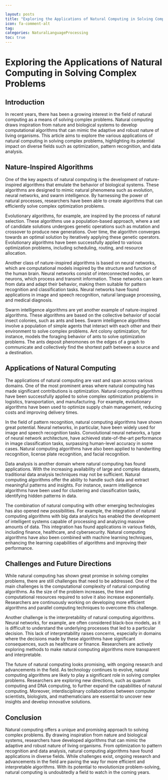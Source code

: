 ```yaml
---

layout: posts
title: "Exploring the Applications of Natural Computing in Solving Complex Problems"
icon: fa-comment-alt
tag:      
categories: NaturalLanguageProcessing
toc: true
---
```




# Exploring the Applications of Natural Computing in Solving Complex Problems

## Introduction

In recent years, there has been a growing interest in the field of natural computing as a means of solving complex problems. Natural computing draws inspiration from nature and biological systems to develop computational algorithms that can mimic the adaptive and robust nature of living organisms. This article aims to explore the various applications of natural computing in solving complex problems, highlighting its potential impact on diverse fields such as optimization, pattern recognition, and data analysis.

## Nature-Inspired Algorithms

One of the key aspects of natural computing is the development of nature-inspired algorithms that emulate the behavior of biological systems. These algorithms are designed to mimic natural phenomena such as evolution, neural networks, and swarm intelligence. By harnessing the power of natural processes, researchers have been able to create algorithms that can efficiently solve complex optimization problems.

Evolutionary algorithms, for example, are inspired by the process of natural selection. These algorithms use a population-based approach, where a set of candidate solutions undergoes genetic operations such as mutation and crossover to produce new generations. Over time, the algorithm converges towards an optimal solution by iteratively applying these genetic operators. Evolutionary algorithms have been successfully applied to various optimization problems, including scheduling, routing, and resource allocation.

Another class of nature-inspired algorithms is based on neural networks, which are computational models inspired by the structure and function of the human brain. Neural networks consist of interconnected nodes, or neurons, which process and transmit information. These networks can learn from data and adapt their behavior, making them suitable for pattern recognition and classification tasks. Neural networks have found applications in image and speech recognition, natural language processing, and medical diagnosis.

Swarm intelligence algorithms are yet another example of nature-inspired algorithms. These algorithms are based on the collective behavior of social insect colonies, such as ants and bees. Swarm intelligence algorithms involve a population of simple agents that interact with each other and their environment to solve complex problems. Ant colony optimization, for instance, models the foraging behavior of ants to solve optimization problems. The ants deposit pheromones on the edges of a graph to communicate and collectively find the shortest path between a source and a destination.

## Applications of Natural Computing

The applications of natural computing are vast and span across various domains. One of the most prominent areas where natural computing has made significant contributions is optimization. Natural computing algorithms have been successfully applied to solve complex optimization problems in logistics, transportation, and manufacturing. For example, evolutionary algorithms have been used to optimize supply chain management, reducing costs and improving delivery times.

In the field of pattern recognition, natural computing algorithms have shown great potential. Neural networks, in particular, have been widely used for image and speech recognition tasks. Convolutional neural networks, a type of neural network architecture, have achieved state-of-the-art performance in image classification tasks, surpassing human-level accuracy in some cases. Natural computing algorithms have also been applied to handwriting recognition, license plate recognition, and facial recognition.

Data analysis is another domain where natural computing has found applications. With the increasing availability of large and complex datasets, traditional data analysis techniques may not be sufficient. Natural computing algorithms offer the ability to handle such data and extract meaningful patterns and insights. For instance, swarm intelligence algorithms have been used for clustering and classification tasks, identifying hidden patterns in data.

The combination of natural computing with other emerging technologies has also opened new possibilities. For example, the integration of natural computing algorithms with big data analytics has enabled the development of intelligent systems capable of processing and analyzing massive amounts of data. This integration has found applications in various fields, including finance, healthcare, and cybersecurity. Natural computing algorithms have also been combined with machine learning techniques, enhancing the learning capabilities of algorithms and improving their performance.

## Challenges and Future Directions

While natural computing has shown great promise in solving complex problems, there are still challenges that need to be addressed. One of the main challenges is the computational complexity of natural computing algorithms. As the size of the problem increases, the time and computational resources required to solve it also increase exponentially. Researchers are continuously working on developing more efficient algorithms and parallel computing techniques to overcome this challenge.

Another challenge is the interpretability of natural computing algorithms. Neural networks, for example, are often considered black-box models, as it is difficult to understand the underlying processes that led to a particular decision. This lack of interpretability raises concerns, especially in domains where the decisions made by these algorithms have significant consequences, such as healthcare or finance. Researchers are actively exploring methods to make natural computing algorithms more transparent and interpretable.

The future of natural computing looks promising, with ongoing research and advancements in the field. As technology continues to evolve, natural computing algorithms are likely to play a significant role in solving complex problems. Researchers are exploring new directions, such as quantum computing and DNA computing, to further expand the capabilities of natural computing. Moreover, interdisciplinary collaborations between computer scientists, biologists, and mathematicians are essential to uncover new insights and develop innovative solutions.

## Conclusion

Natural computing offers a unique and promising approach to solving complex problems. By drawing inspiration from nature and biological systems, researchers have developed algorithms that can mimic the adaptive and robust nature of living organisms. From optimization to pattern recognition and data analysis, natural computing algorithms have found applications in diverse fields. While challenges exist, ongoing research and advancements in the field are paving the way for more efficient and interpretable algorithms. With its potential to revolutionize problem-solving, natural computing is undoubtedly a field to watch in the coming years.